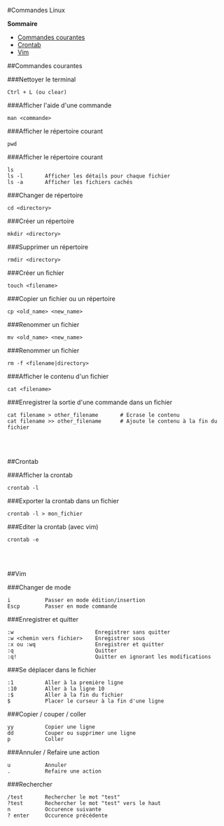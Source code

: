#Commandes Linux  

**Sommaire**

* [Commandes courantes](#commandes-courantes)
* [Crontab](#crontab)
* [Vim](#vim)

##Commandes courantes

###Nettoyer le terminal
```git
Ctrl + L (ou clear)
```

###Afficher l'aide d'une commande
```git
man <commande>
```

###Afficher le répertoire courant
```git
pwd
```

###Afficher le répertoire courant
```git
ls
ls -l 		Afficher les détails pour chaque fichier
ls -a 		Afficher les fichiers cachés
```

###Changer de répertoire
```git
cd <directory>
```

###Créer un répertoire
```git
mkdir <directory>
```

###Supprimer un répertoire
```git
rmdir <directory>
```

###Créer un fichier
```git
touch <filename>
```

###Copier un fichier ou un répertoire
```git
cp <old_name> <new_name>
```

###Renommer un fichier
```git
mv <old_name> <new_name>
```

###Renommer un fichier
```git
rm -f <filename|directory>
```

###Afficher le contenu d'un fichier
```git
cat <filename>
```

###Enregistrer la sortie d'une commande dans un fichier
```git
cat filename > other_filename		# Ecrase le contenu
cat filename >> other_filename		# Ajoute le contenu à la fin du fichier
```

<br><br>

##Crontab

###Afficher la crontab
```git
crontab -l
```

###Exporter la crontab dans un fichier
```git
crontab -l > mon_fichier
```

###Editer la crontab (avec vim)
```git
crontab -e
```

<br><br>

##Vim

###Changer de mode
```git
i 			Passer en mode édition/insertion
Escp 		Passer en mode commande
```

###Enregistrer et quitter
```git
:w 							Enregistrer sans quitter
:w <chemin vers fichier> 	Enregistrer sous
:x ou :wq 					Enregistrer et quitter
:q 							Quitter
:q! 						Quitter en ignorant les modifications
```

###Se déplacer dans le fichier
```git
:1 			Aller à la première ligne
:10 		Aller à la ligne 10
:$ 			Aller à la fin du fichier
$ 			Placer le curseur à la fin d'une ligne
```

###Copier / couper / coller
```git
yy 			Copier une ligne
dd 			Couper ou supprimer une ligne
p 			Coller
```

###Annuler / Refaire une action
```git
u 			Annuler
. 			Refaire une action
```

###Rechercher
```git
/test		Rechercher le mot "test"
?test		Rechercher le mot "test" vers le haut
n 			Occurence suivante
? enter		Occurence précédente
```